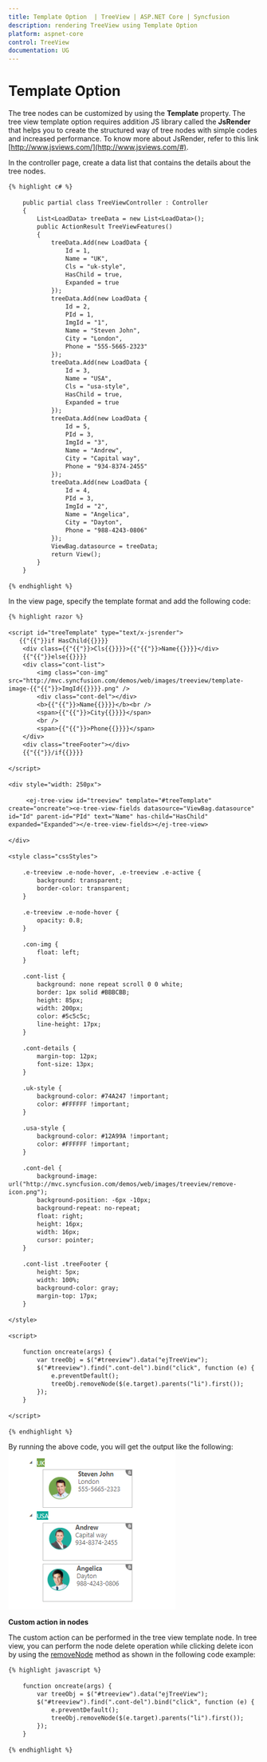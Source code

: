 ```yaml
---
title: Template Option  | TreeView | ASP.NET Core | Syncfusion
description: rendering TreeView using Template Option
platform: aspnet-core
control: TreeView
documentation: UG
---
```


# Template Option

The tree nodes can be customized by using the **Template** property. The tree view template option requires addition JS library called the **JsRender** that helps you to create the structured way of tree nodes with simple codes and increased performance. To know more about JsRender, refer to this link [http://www.jsviews.com/](http://www.jsviews.com/#).

In the controller page, create a data list that contains the details about the tree nodes.
    
    {% highlight c# %}
    
        public partial class TreeViewController : Controller
        {
            List<LoadData> treeData = new List<LoadData>();
            public ActionResult TreeViewFeatures()
            {
                treeData.Add(new LoadData { 
                    Id = 1,
                    Name = "UK",
                    Cls = "uk-style",
                    HasChild = true,
                    Expanded = true
                });
                treeData.Add(new LoadData { 
                    Id = 2,
                    PId = 1,
                    ImgId = "1",
                    Name = "Steven John",
                    City = "London",
                    Phone = "555-5665-2323"
                });
                treeData.Add(new LoadData { 
                    Id = 3,
                    Name = "USA",
                    Cls = "usa-style",
                    HasChild = true,
                    Expanded = true
                });
                treeData.Add(new LoadData { 
                    Id = 5,
                    PId = 3,
                    ImgId = "3",
                    Name = "Andrew",
                    City = "Capital way", 
                    Phone = "934-8374-2455"
                });
                treeData.Add(new LoadData {
                    Id = 4,
                    PId = 3,
                    ImgId = "2",
                    Name = "Angelica",
                    City = "Dayton",
                    Phone = "988-4243-0806"
                });
                ViewBag.datasource = treeData;
                return View();
            }
        }
        
    {% endhighlight %}       
    
In the view page, specify the template format and add the following code:
    
    {% highlight razor %}
    
    <script id="treeTemplate" type="text/x-jsrender">
       {{"{{"}}if HasChild{{}}}}
        <div class={{"{{"}}>Cls{{}}}}>{{"{{"}}>Name{{}}}}</div>
        {{"{{"}}else{{}}}}
        <div class="cont-list">
            <img class="con-img" src="http://mvc.syncfusion.com/demos/web/images/treeview/template-image-{{"{{"}}>ImgId{{}}}}.png" />
            <div class="cont-del"></div>
            <b>{{"{{"}}>Name{{}}}}</b><br />
            <span>{{"{{"}}>City{{}}}}</span>
            <br />
            <span>{{"{{"}}>Phone{{}}}}</span>
        </div>
        <div class="treeFooter"></div>
        {{"{{"}}/if{{}}}}
    
    </script>
    
    <div style="width: 250px">

         <ej-tree-view id="treeview" template="#treeTemplate" create="oncreate"><e-tree-view-fields datasource="ViewBag.datasource" id="Id" parent-id="PId" text="Name" has-child="HasChild" expanded="Expanded"></e-tree-view-fields></ej-tree-view>

    </div>

    <style class="cssStyles">

        .e-treeview .e-node-hover, .e-treeview .e-active {
            background: transparent;
            border-color: transparent;
        }
    
        .e-treeview .e-node-hover {
            opacity: 0.8;
        }
    
        .con-img {
            float: left;
        }
    
        .cont-list {
            background: none repeat scroll 0 0 white;
            border: 1px solid #BBBCBB;
            height: 85px;
            width: 200px;
            color: #5c5c5c;
            line-height: 17px;
        }
    
        .cont-details {
            margin-top: 12px;
            font-size: 13px;
        }
    
        .uk-style {
            background-color: #74A247 !important;
            color: #FFFFFF !important;
        }
    
        .usa-style {
            background-color: #12A99A !important;
            color: #FFFFFF !important;
        }
    
        .cont-del {
            background-image: url("http://mvc.syncfusion.com/demos/web/images/treeview/remove-icon.png");
            background-position: -6px -10px;
            background-repeat: no-repeat;
            float: right;
            height: 16px;
            width: 16px;
            cursor: pointer;
        }
    
        .cont-list .treeFooter {
            height: 5px;
            width: 100%;
            background-color: gray;
            margin-top: 17px;
        }

    </style>

    <script>

        function oncreate(args) {
            var treeObj = $("#treeview").data("ejTreeView");
            $("#treeview").find(".cont-del").bind("click", function (e) {
                e.preventDefault();
                treeObj.removeNode($(e.target).parents("li").first());
            });
        }

    </script>
    
    {% endhighlight %}

By running the above code, you will get the output like the following:
![](Template_images/template.png)

**Custom action in nodes**

The custom action can be performed in the tree view template node. In tree view, you can perform the node delete operation while clicking delete icon by using the [removeNode](http://help.syncfusion.com/js/api/ejtreeview#methods:removenode) method as shown in the following code example:
       
    {% highlight javascript %}
        
        function oncreate(args) {
            var treeObj = $("#treeview").data("ejTreeView");
            $("#treeview").find(".cont-del").bind("click", function (e) {
                e.preventDefault();
                treeObj.removeNode($(e.target).parents("li").first());
            });
        }
        
    {% endhighlight %}